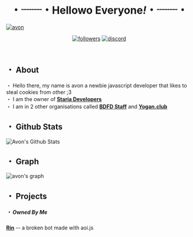<h1 align='center'>
 ・┈┈・Hellowo Everyone<i>!</i>・┈┈・ 
  </h1>
    <p>
    <a href="https://soon.ga"><img src="https://cdn.discordapp.com/banners/780522171226390638/ce85f68cbd2902bb5e259584f60434c9.png?size=4096" alt="avon" /></a>
  </p>
<p align="center">
  <a href="https://github.com/AvonZzZ">
    <img alt="followers" title="Follow Me"src="https://img.shields.io/github/followers/AvonZzZ?color=236ad3&labelColor=1155ba&style=for-the-badge&logo=github&label=Follow%20me"/></a>
  <a href="https://discord.gg/3ZXwj2ht6X">
    <img alt="discord" title="Staria Developers" src="https://img.shields.io/discord/836214835959562300.svg?label=Staria+Developers&logo=discord&logoColor=ffffff&color=7389D8&labelColor=6A7EC2&style=for-the-badge"/><a/>
</p>
<br> 
 <h2>・ About </h2>
 <p>
  ・ Hello there, my name is avon a newbie javascript developer that likes to steal cookies from other ;3 <br>・ I am the owner of <a href="https://github.com/Staria-Developers"><b>Staria Developers</b></a><br> 
  ・ I am in 2 other organisations called <a href="https://github.com/BDFD-Staff"><b>BDFD Staff</b></a> and <a href="https://github.com/yogan.club"><b>Yogan.club</b></a>
</p>
 <h2>・ Github Stats </h2>
  <img alt="Avon's Github Stats" src="https://github-readme-stats.vercel.app/api?username=kiu-breakscookies&show_icons=true&theme=omni" />
 <h2>・ Graph </h2>
 <img src="https://activity-graph.herokuapp.com/graph?username=kiu-breakscookies&theme=cotton-candy" alt="avon's graph" /></a> 
 
 <h2>・ Projects</h2>
   <h5>・ Owned By Me </h5>
  <p><a href="https://github.com/AvonZzZ/Rin"><b>Rin</b></a> -- a broken bot made with aoi.js  </p>
  

